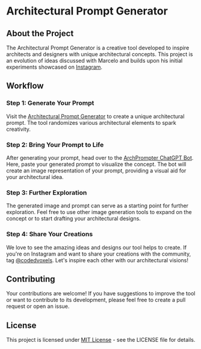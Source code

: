 # Architectural Prompt Generator

## About the Project

The Architectural Prompt Generator is a creative tool developed to inspire architects and designers with unique architectural concepts. This project is an evolution of ideas discussed with Marcelo and builds upon his initial experiments showcased on [Instagram](https://www.instagram.com/stories/highlights/18095341258140679/).

## Workflow

### Step 1: Generate Your Prompt

Visit the [Architectural Prompt Generator](https://luigipacheco.github.io/architectural-prompt-generator/) to create a unique architectural prompt. The tool randomizes various architectural elements to spark creativity.

### Step 2: Bring Your Prompt to Life

After generating your prompt, head over to the [ArchPrompter ChatGPT Bot](https://chat.openai.com/g/g-N94mbptL7-archprompter). Here, paste your generated prompt to visualize the concept. The bot will create an image representation of your prompt, providing a visual aid for your architectural idea.

### Step 3: Further Exploration

The generated image and prompt can serve as a starting point for further exploration. Feel free to use other image generation tools to expand on the concept or to start drafting your architectural designs.

### Step 4: Share Your Creations

We love to see the amazing ideas and designs our tool helps to create. If you're on Instagram and want to share your creations with the community, tag [@codedvoxels](https://www.instagram.com/codedvoxels/). Let's inspire each other with our architectural visions!

## Contributing

Your contributions are welcome! If you have suggestions to improve the tool or want to contribute to its development, please feel free to create a pull request or open an issue.

## License

This project is licensed under [MIT License](LICENSE) - see the LICENSE file for details.
